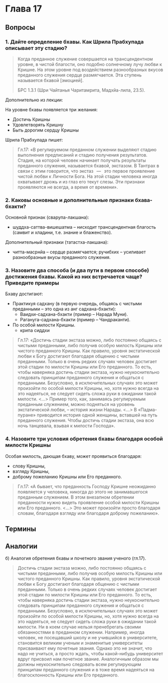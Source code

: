 # Глава 17

## Вопросы

### 1. Дайте определение бхавы. Как Шрила Прабхупада описывает эту стадию?

> Когда преданное служение совершается на трансцендентном уровне, в чистой благости, оно подобно солнечному лучу любви к Кришне. На этом уровне под воздействием разнообразных вкусов преданного служения сердце размягчается. Эта ступень называется бхавой [эмоцией].
>
> БРС 1.3.1 (Шри Чайтанья Чаритамрита, Мадхйа-лила, 23.5).

Дополнительно из лекции:

На уровне бхавы появляется три желания:

- Достичь Кришны
- Удовлетворять Кришну
- Быть дорогим сердцу Кришны

Шрила Прабхупада пишет:
> Гл.17: «В регулируемом преданном служении выделяют стадию выполнения предписаний и стадию получения результатов. Стадия, на которой человек начинает получать результаты преданного служения, называется бхавой, экстазом. В Тантрах в связи с этим говорится, что экстаз    —    это первое проявление чистой любви к Личности Бога. На этой стадии человека иногда охватывает дрожь и из глаз его текут слезы. Эти признаки проявляются не всегда, а время от времени».

### 2. Каковы основные и дополнительные признаки бхава-бхакти?

Основной признак (сварупа-лакшана):

- шуддха-саттва-вишешатма – нисходит трансцендентная благость (самвит и хладини, т.е. знание и блаженство).

Дополнительный признаки (татастха-лакшана):

- читта-масрнйа – сердце размягчается;
ручибхих – усиливает разнообразные вкусы преданного служения.

### 3. Назовите два способа (и два пути в первом способе) достижения бхавы. Какой из них встречается чаще? Приведите примеры

Бхаву достигают:

- Практикуя садхану (в первую очередь, общаясь с чистыми преданными – это одна из анг садхана-бхакти):
  - Ваидхи-садхана-бхакти (пример – Нарада Муни).
  - Рагануга-садхана-бхакти (пример – Чандраканти).
- По особой милости Кришны.
  - крипа сиддхи

> Гл.17: «Достичь стадии экстаза можно, либо постоянно общаясь с чистыми преданными, либо получив особую милость Кришны или чистого преданного Кришны. Как правило, уровня экстатической любви к Богу достигают благодаря общению с чистыми преданными. Только в очень редких случаях человек достигает этой стадии по милости Кришны или Его преданного. То есть, чтобы наверняка достичь стадии экстаза, нужно неукоснительно следовать принципам преданного служения и общаться с преданными. Безусловно, в исключительных случаях это может произойти по особой милости Кришны, но, хотя нужно всегда на это надеяться, не следует сидеть сложа руки в ожидании такой милости. <…> Пример того, как, занимаясь регулируемым преданным служением, можно подняться на уровень экстатической любви, – история жизни Нарады. <…> В «Падма-пуране» приводится история одной женщины, вставшей на путь преданного служения. Чтобы достичь стадии экстаза, она всю ночь танцевала, взывая к милости Господа».

### 4. Назовите три условия обретения бхавы благодаря особой милости Кришны

Особая милость, дающая бхаву, может проявиться благодаря:

- слову Кришны,
- взгляду Кришны,
- доброму пожеланию Кришны или Его преданного.

> Гл.17: «А бывает, что преданность Господу Кришне неожиданно появляется у человека, никогда до этого не занимавшегося преданным служением. В этом внезапном обретении преданности нужно видеть проявление особой милости Кришны или Его преданного. <…> Это может произойти просто благодаря словам, благодаря взгляду или благодаря доброму пожеланию».

## Термины

## Аналогии

б) Аналогия обретения бхавы и почетного звания ученого (гл.17).

> Достичь стадии экстаза можно, либо постоянно общаясь с чистыми преданными, либо получив особую милость Кришны или чистого преданного Кришны. Как правило, уровня экстатической любви к Богу достигают благодаря общению с чистыми преданными. Только в очень редких случаях человек достигает этой стадии по милости Кришны или Его преданного. То есть, чтобы наверняка достичь стадии экстаза, нужно неукоснительно следовать принципам преданного служения и общаться с преданными. Безусловно, в исключительных случаях это может произойти по особой милости Кришны, но, хотя нужно всегда на это надеяться, не следует сидеть сложа руки в ожидании такой милости. Ни в коем случае нельзя пренебрегать своими обязанностями в преданном служении. Например, иногда человек, не посещавший школу и не учившийся в университете, становится великим ученым и знаменитые университеты присваивают ему почетные звания. Однако это не значит, что надо не учиться, а просто ждать, чтобы какой-нибудь университет вдруг присвоил нам почетное звание. Аналогичным образом мы должны неукоснительно следовать всем регулирующим принципам преданного служения и в тоже время надеяться на благосклонность Кришны или Его преданного.
